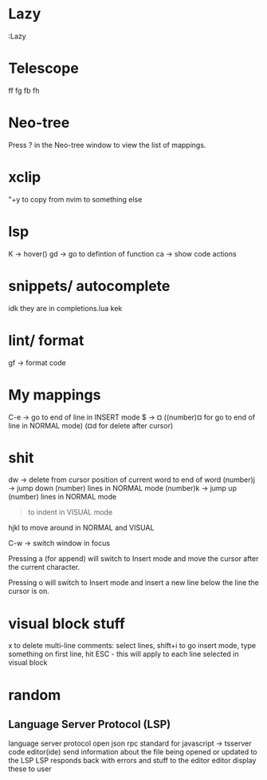 # Lazy
:Lazy

# Telescope
<leader>ff
        fg
        fb
        fh

# Neo-tree
Press ? in the Neo-tree window to view the list of mappings.

# xclip
"+y to copy from nvim to something else

# lsp
K -> hover() 
gd -> go to defintion of function
<leader>ca -> show code actions

# snippets/ autocomplete
idk they are in completions.lua kek

# lint/ format
<leader>gf -> format code

# My mappings
C-e -> go to end of line in INSERT mode
$ -> ¤
    ((number)¤ for go to end of line in NORMAL mode)
    (¤d for delete after cursor)


# shit
dw -> delete from cursor position of current word to end of word
(number)j -> jump down (number) lines in NORMAL mode
(number)k -> jump up (number) lines in NORMAL mode

> to indent in VISUAL mode

hjkl to move around in NORMAL and VISUAL

C-w -> switch window in focus

Pressing a (for append) will switch to Insert mode and move the cursor after the current character.

Pressing o will switch to Insert mode and insert a new line below the line the cursor is on.

# visual block stuff
x to delete
multi-line comments: select lines, shift+i to go insert mode, type something on first line, hit ESC
    - this will apply to each line selected in visual block

# random

## Language Server Protocol (LSP)
language server protocol
open json rpc standard
for javascript -> tsserver
code editor(ide) send information about the file being opened or updated to the LSP
    LSP responds back with errors and stuff to the editor
        editor display these to user
